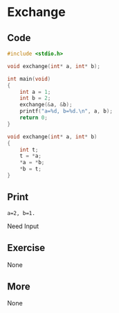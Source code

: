 # Exchange

## Code

```C
#include <stdio.h>

void exchange(int* a, int* b);

int main(void)
{
    int a = 1;
    int b = 2;
    exchange(&a, &b);
    printf("a=%d, b=%d.\n", a, b);
    return 0;
}

void exchange(int* a, int* b)
{
    int t;
    t = *a;
    *a = *b;
    *b = t;
}
```

## Print

`a=2, b=1.`

Need Input

## Exercise

None

## More

None

